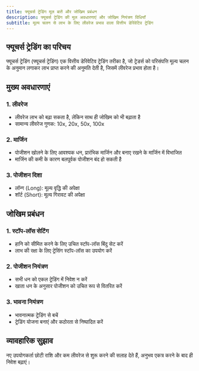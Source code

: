 ```yaml
---
title: फ्यूचर्स ट्रेडिंग मूल बातें और जोखिम प्रबंधन
description: फ्यूचर्स ट्रेडिंग की मूल अवधारणाएं और जोखिम नियंत्रण विधियाँ
subtitle: मूल्य चलन से लाभ के लिए लीवरेज प्रभाव वाला वित्तीय डेरिवेटिव ट्रेडिंग
---
```


## फ्यूचर्स ट्रेडिंग का परिचय

फ्यूचर्स ट्रेडिंग (फ्यूचर्स ट्रेडिंग) एक वित्तीय डेरिवेटिव ट्रेडिंग तरीका है, जो ट्रेडर्स को परिसंपत्ति मूल्य चलन के अनुमान लगाकर लाभ प्राप्त करने की अनुमति देती है, जिसमें लीवरेज प्रभाव होता है।

## मुख्य अवधारणाएं

### 1. लीवरेज

- लीवरेज लाभ को बढ़ा सकता है, लेकिन साथ ही जोखिम को भी बढ़ाता है
- सामान्य लीवरेज गुणक: 10x, 20x, 50x, 100x

### 2. मार्जिन

- पोजीशन खोलने के लिए आवश्यक धन, प्रारंभिक मार्जिन और बनाए रखने के मार्जिन में विभाजित
- मार्जिन की कमी के कारण बलपूर्वक पोजीशन बंद हो सकती है

### 3. पोजीशन दिशा

- लॉन्ग (Long): मूल्य वृद्धि की अपेक्षा
- शॉर्ट (Short): मूल्य गिरावट की अपेक्षा

## जोखिम प्रबंधन

### 1. स्टॉप-लॉस सेटिंग

- हानि को सीमित करने के लिए उचित स्टॉप-लॉस बिंदु सेट करें
- लाभ की रक्षा के लिए ट्रेसिंग स्टॉप-लॉस का उपयोग करें

### 2. पोजीशन नियंत्रण

- सभी धन को एकल ट्रेडिंग में निवेश न करें
- खाता धन के अनुसार पोजीशन को उचित रूप से वितरित करें

### 3. भावना नियंत्रण

- भावनात्मक ट्रेडिंग से बचें
- ट्रेडिंग योजना बनाएं और कठोरता से निष्पादित करें

## व्यावहारिक सुझाव

नए उपयोगकर्ता छोटी राशि और कम लीवरेज से शुरू करने की सलाह देते हैं, अनुभव एकत्र करने के बाद ही निवेश बढ़ाएं।
